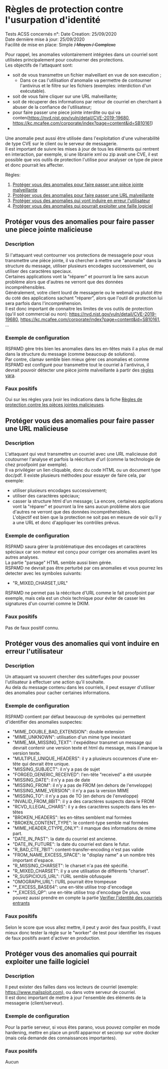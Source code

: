 # Règles de protection contre l'usurpation d'identité
Tests ACSS concernés n°: 
Date Creation: 25/09/2020  
Date dernière mise à jour: 25/09/2020  
Facilité de mise en place: Simple ~~/ Moyen / Complexe~~  

Pour rappel, les anomalies volontairement intégrées dans un courriel sont utilisées principalement pour coutourner des protections.  
Les objectifs de l'attaquant sont:
 - soit de vous transmettre un fichier malveillant en vue de son execution ;
   - Dans ce cas l'utilisation d'anomalie va permettre de contourner l'antivirus et le filtre sur les fichiers (exemples: interdiction d'un exécutable).
 - soit de vous faire cliquer sur une URL malveillante;
 - soit de récuperer des informations par retour de courriel en cherchant à abuser de la confiance de l'utilisateur;
  - pour faire passer une piece jointe interdite ou qui va conten(https://nvd.nist.gov/vuln/detail/CVE-2019-19680, https://kc.mcafee.com/corporate/index?page=content&id=SB10161)
  - 
Une anomalie peut aussi être utilisée dans l'exploitation d'une vulnerabilité de type CVE sur le client ou le serveur de messagerie.  
Il est important de suivre les mises à jour de tous les éléments qui rentrent en interaction, par exemple, si une librairie xml ou zip avait une CVE, il est possible que vos outils de protection l'utilise pour analyser ce type de piece et donc pourrait les affecter.  

Règles:
1. [Protéger vous des anomalies pour faire passer une pièce jointe malveillante](#atta)
2. [Protéger vous des anomalies pour faire passer une URL malveillante](#url)
3. [Protéger vous des anomalies qui vont induire en erreur l'utilisateur](#reply)
4. [Protéger vous des anomalies qui pourrait exploiter une faille logiciel](#cve)
## Protéger vous des anomalies pour faire passer une piece jointe malicieuse <a name="atta"></a>
### Description
Si l'attaquant veut contourner vos protections de messagerie pour vous transmettre une pièce jointe, il va chercher à mettre une "anomalie" dans la structure du message, utiliser plusieurs encodages successivement, ou utiliser des caractères speciaux.  
Certaines applications vont la "réparer" et pourront la lire sans aucun problème alors que d'autres ne verront que des données incompréhensibles.  
Généralement, votre client lourd de messagerie ou le webmail va plutot être du coté des applications sachant "réparer", alors que l'outil de protection lui sera parfois dans l'incompréhension.  
Il est donc important de connaitre les limites de vos outils de protection (qu'il soit commercial ou non): https://nvd.nist.gov/vuln/detail/CVE-2019-19680, https://kc.mcafee.com/corporate/index?page=content&id=SB10161, ...  

### Exemple de configuration
RSPAMD gère très bien les anomalies dans les en-têtes mais il a plus de mal dans la structure du message (comme beaucoup de solutions).  
Par contre, clamav semble bien mieux gérer ces anomalies et comme RSPAMD est configuré pour transmettre tout le courriel à l'antivirus, il devrait pouvoir détecter une pièce jointe malveillante à partir des [règles yara](rules/attachment.md).

### Faux positifs
Oui sur les règles yara (voir les indications dans la fiche [Règles de protection contre les pièces jointes malicieuses](rules/attachment.md).

## Protéger vous des anomalies pour faire passer une URL malicieuse <a name="url"></a>
### Description
L'attaquant qui veut transmettre un courriel avec une URL malicieuse doit coutourner l'analyse et parfois la réécriture d'url (comme la technologie de chez proofpoint par exemple).  
Il va privilégier un lien cliquable, donc du code HTML ou un document type doc/pdf. 
Il existe plusieurs méthodes pour essayer de faire cela, par exemple:
  - utiliser plusieurs encodages successivement;
  - utiliser des caractères spéciaux;
  - casser la structure html d'un message;
La encore, certaines applications vont la "réparer" et pourront la lire sans aucun problème alors que d'autres ne verront que des données incompréhensibles.  
L'objectif est bien que la protection ne soit pas en mesure de voir qu'il y a une URL et donc d'appliquer les contrôles prévus.  

### Exemple de configuration
RSPAMD saura gérer la problématique des encodages et caractères spéciaux car son moteur est conçu pour corriger ces anomalies avant les autres analyses.  
La partie "parsage" HTML semble aussi bien gérée.  
RSPAMD ne devrait pas être perturbé par ces anomalies et vous pourrez les detecter avec les symboles suivants:
  - "R_MIXED_CHARSET_URL"
  
RSPAMD ne permet pas la réécriture d'URL comme le fait proofpoint par exemple, mais cela est un choix technique pour éviter de casser les signatures d'un courriel comme le DKIM.  
### Faux positifs
Pas de faux positif connu.

## Protéger vous des anomalies qui vont induire en erreur l'utilisateur <a name="reply"></a>
### Description
Un attaquant va souvent chercher des subterfuges pour pousser l'utilisateur à effectuer une action qu'il souhaite.  
Au dela du message contenu dans les courriels, il peut essayer d'utiliser des anomalies pour cacher certaines informations.
### Exemple de configuration
RSPAMD contient par défaut beaucoup de symboles qui permettent d'identifier des anomalies suspectes:
  - "MIME_DOUBLE_BAD_EXTENSION": double extension
  - "MIME_UNKNOWN": utilisation d'un mime type inexistant
  - "MIME_MA_MISSING_TEXT": l'expéditeur transmet un message qui devrait contenir une version texte et html du message, mais il manque la version texte.
  - "MULTIPLE_UNIQUE_HEADERS": il y a plusieurs occurences d'une en-tête qui devrait être unique.
  - "MISSING_SUBJECT": il n'y a pas de sujet
  - "FORGED_GENERIC_RECEIVED": l'en-tête "received" a été usurpée
  - "MISSING_DATE": il n'y a pas de date
  - "MISSING_FROM": il n'y a pas de FROM (en dehors de l'enveloppe)
  - "MISSING_MIME_VERSION": il n'y a pas la version MIME
  - "MISSING_TO": il n'y a pas de TO (en dehors de l'enveloppe)
  - "INVALID_FROM_8BIT": il y a des caractères suspects dans le FROM
  - "RCVD_ILLEGAL_CHARS": il y a des caractères suspects dans les en-têtes
  - "BROKEN_HEADERS": les en-têtes semblent mal formées
  - "BROKEN_CONTENT_TYPE": le content-type semble mal formées
  - "MIME_HEADER_CTYPE_ONLY": il manque des informations de mime part.
  - "DATE_IN_PAST": la date du courriel est ancienne.
  - "DATE_IN_FUTURE": la date du courriel est dans le futur.
  - "R_BAD_CTE_7BIT": content-transfer-encoding n'est pas valide
  - "FROM_NAME_EXCESS_SPACE": le "display name" a un nombre très important d'espace.
  - "R_MISSING_CHARSET": le charset n'a pas été spécifié.
  - "R_MIXED_CHARSET": il y a une utilisation de différents "charset".
  - "R_SUSPICIOUS_URL": l'URL semble obfusquée
  - "OMOGRAPH_URL": l'URL pourrait être trompeuse
  - "*_EXCESS_BASE64": une en-tête utilise trop d'encodage
  - "*_EXCESS_QP": une en-tête utilise trop d'encodage
De plus, vous pouvez aussi prendre en compte la partie [Verifier l'identité des courriels entrants](rules/ident.md#in)
### Faux positifs
Selon le score que vous allez mettre, il peut y avoir des faux positifs, il vaut mieux donc tester la règle sur le "worker" de test pour identifier les risques de faux positifs avant d'activer en production.

## Protéger vous des anomalies qui pourrait exploiter une faille logiciel <a name="cve"></a>
### Description
Il peut exister des failles dans vos lecteurs de courriel (exemple: https://www.mailsploit.com), ou dans votre serveur de courriel.  
Il est donc important de mettre à jour l'ensemble des éléments de la messagerie (client/serveur).  

### Exemple de configuration
Pour la partie serveur, si vous êtes parano, vous pouvez compiler en mode hardening, mettre en place un profil apparmor et secomp sur votre docker (mais cela demande des connaissances importantes).

### Faux positifs
Aucun

